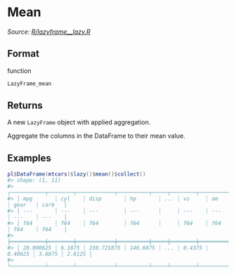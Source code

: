 # Mean

*Source: [R/lazyframe__lazy.R](https://github.com/pola-rs/r-polars/tree/main/R/lazyframe__lazy.R)*

## Format

function

```r
LazyFrame_mean
```

## Returns

A new `LazyFrame` object with applied aggregation.

Aggregate the columns in the DataFrame to their mean value.

## Examples

<pre class='r-example'><code><span class='r-in'><span><span class='va'>pl</span><span class='op'>$</span><span class='fu'>DataFrame</span><span class='op'>(</span><span class='va'>mtcars</span><span class='op'>)</span><span class='op'>$</span><span class='fu'>lazy</span><span class='op'>(</span><span class='op'>)</span><span class='op'>$</span><span class='fu'>mean</span><span class='op'>(</span><span class='op'>)</span><span class='op'>$</span><span class='fu'>collect</span><span class='op'>(</span><span class='op'>)</span></span></span>
<span class='r-out co'><span class='r-pr'>#&gt;</span> shape: (1, 11)</span>
<span class='r-out co'><span class='r-pr'>#&gt;</span> ┌───────────┬────────┬────────────┬──────────┬─────┬────────┬─────────┬────────┬────────┐</span>
<span class='r-out co'><span class='r-pr'>#&gt;</span> │ mpg       ┆ cyl    ┆ disp       ┆ hp       ┆ ... ┆ vs     ┆ am      ┆ gear   ┆ carb   │</span>
<span class='r-out co'><span class='r-pr'>#&gt;</span> │ ---       ┆ ---    ┆ ---        ┆ ---      ┆     ┆ ---    ┆ ---     ┆ ---    ┆ ---    │</span>
<span class='r-out co'><span class='r-pr'>#&gt;</span> │ f64       ┆ f64    ┆ f64        ┆ f64      ┆     ┆ f64    ┆ f64     ┆ f64    ┆ f64    │</span>
<span class='r-out co'><span class='r-pr'>#&gt;</span> ╞═══════════╪════════╪════════════╪══════════╪═════╪════════╪═════════╪════════╪════════╡</span>
<span class='r-out co'><span class='r-pr'>#&gt;</span> │ 20.090625 ┆ 6.1875 ┆ 230.721875 ┆ 146.6875 ┆ ... ┆ 0.4375 ┆ 0.40625 ┆ 3.6875 ┆ 2.8125 │</span>
<span class='r-out co'><span class='r-pr'>#&gt;</span> └───────────┴────────┴────────────┴──────────┴─────┴────────┴─────────┴────────┴────────┘</span>
 </code></pre>